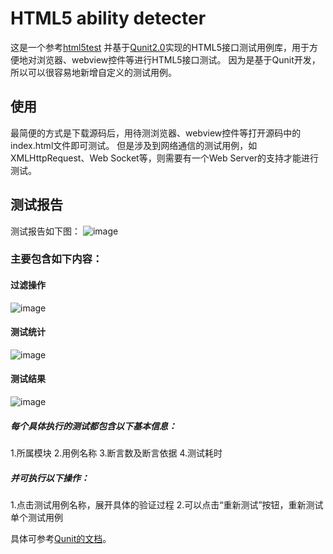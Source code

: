 ﻿# HTML5 ability detecter
这是一个参考<a href="http://html5test.com/">html5test</a> 并基于<a href="http://qunitjs.com/">Qunit2.0</a>实现的HTML5接口测试用例库，用于方便地对浏览器、webview控件等进行HTML5接口测试。
因为是基于Qunit开发，所以可以很容易地新增自定义的测试用例。

## 使用
最简便的方式是下载源码后，用待测浏览器、webview控件等打开源码中的index.html文件即可测试。
但是涉及到网络通信的测试用例，如XMLHttpRequest、Web Socket等，则需要有一个Web Server的支持才能进行测试。

## 测试报告
测试报告如下图：
 ![image](https://github.com/woojean/HTML5-ability-detecter/blob/master/imgs/index.png)

### 主要包含如下内容：
#### 过滤操作
 ![image](https://github.com/woojean/HTML5-ability-detecter/blob/master/imgs/guolv.png)
#### 测试统计
 ![image](https://github.com/woojean/HTML5-ability-detecter/blob/master/imgs/tongji.png)
#### 测试结果
 ![image](https://github.com/woojean/HTML5-ability-detecter/blob/master/imgs/yongli.png)
##### 每个具体执行的测试都包含以下基本信息：
1.所属模块
2.用例名称
3.断言数及断言依据
4.测试耗时

##### 并可执行以下操作：
1.点击测试用例名称，展开具体的验证过程
2.可以点击“重新测试”按钮，重新测试单个测试用例


具体可参考<a href="http://qunitjs.com/">Qunit的文档</a>。